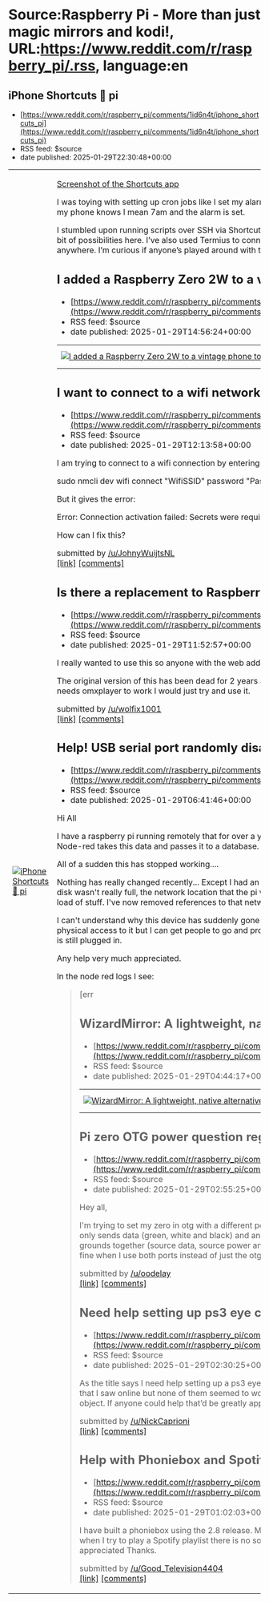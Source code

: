 # Source:Raspberry Pi - More than just magic mirrors and kodi!, URL:https://www.reddit.com/r/raspberry_pi/.rss, language:en

## iPhone Shortcuts 🤝 pi
 - [https://www.reddit.com/r/raspberry_pi/comments/1id6n4t/iphone_shortcuts_pi](https://www.reddit.com/r/raspberry_pi/comments/1id6n4t/iphone_shortcuts_pi)
 - RSS feed: $source
 - date published: 2025-01-29T22:30:48+00:00

<table> <tr><td> <a href="https://www.reddit.com/r/raspberry_pi/comments/1id6n4t/iphone_shortcuts_pi/"> <img src="https://b.thumbs.redditmedia.com/aqFUOhB3YDjreTiGgTZfXav9B4L4xXbiSmgCjuB9WGI.jpg" alt="iPhone Shortcuts 🤝 pi" title="iPhone Shortcuts 🤝 pi" /> </a> </td><td> <!-- SC_OFF --><div class="md"><p><a href="https://preview.redd.it/t60wlp5ee0ge1.png?width=493&amp;format=png&amp;auto=webp&amp;s=34d961ffb7cc9f2bc1cab93308fe29efd2c7a403">Screenshot of the Shortcuts app</a></p> <p>I was toying with setting up cron jobs like I set my alarms through Siri where I say “wake me up at 7 tomorrow.” Voila, my phone knows I mean 7am and the alarm is set.</p> <p>I stumbled upon running scripts over SSH via Shortcuts. All I’ve successfully done is reboot, but seems like there’s a fair bit of possibilities here. I’ve also used Termius to connect with my pi, but I haven’t seen much use of the shortcut anywhere. I’m curious if anyone’s played around with this or found any real use for it. I’m goi

## I added a Raspberry Zero 2W to a vintage phone to make it read poetry
 - [https://www.reddit.com/r/raspberry_pi/comments/1icvlje/i_added_a_raspberry_zero_2w_to_a_vintage_phone_to](https://www.reddit.com/r/raspberry_pi/comments/1icvlje/i_added_a_raspberry_zero_2w_to_a_vintage_phone_to)
 - RSS feed: $source
 - date published: 2025-01-29T14:56:24+00:00

<table> <tr><td> <a href="https://www.reddit.com/r/raspberry_pi/comments/1icvlje/i_added_a_raspberry_zero_2w_to_a_vintage_phone_to/"> <img src="https://b.thumbs.redditmedia.com/ia1RXPO3UEnk9q-dFF3GxGZnanNkL-lWjae0HHgKrQA.jpg" alt="I added a Raspberry Zero 2W to a vintage phone to make it read poetry" title="I added a Raspberry Zero 2W to a vintage phone to make it read poetry" /> </a> </td><td> &#32; submitted by &#32; <a href="https://www.reddit.com/user/Dull-Pressure9628"> /u/Dull-Pressure9628 </a> <br/> <span><a href="https://www.reddit.com/gallery/1icvlje">[link]</a></span> &#32; <span><a href="https://www.reddit.com/r/raspberry_pi/comments/1icvlje/i_added_a_raspberry_zero_2w_to_a_vintage_phone_to/">[comments]</a></span> </td></tr></table>

## I want to connect to a wifi network using the terminal, but it doesn't work.
 - [https://www.reddit.com/r/raspberry_pi/comments/1icsel0/i_want_to_connect_to_a_wifi_network_using_the](https://www.reddit.com/r/raspberry_pi/comments/1icsel0/i_want_to_connect_to_a_wifi_network_using_the)
 - RSS feed: $source
 - date published: 2025-01-29T12:13:58+00:00

<!-- SC_OFF --><div class="md"><p>I am trying to connect to a wifi connection by entering this into the terminal:</p> <p>sudo nmcli dev wifi connect &quot;WifiSSID&quot; password &quot;Password1!&quot;</p> <p>But it gives the error:</p> <p>Error: Connection activation failed: Secrets were required, but not provided.</p> <p>How can I fix this?</p> </div><!-- SC_ON --> &#32; submitted by &#32; <a href="https://www.reddit.com/user/JohnyWuijtsNL"> /u/JohnyWuijtsNL </a> <br/> <span><a href="https://www.reddit.com/r/raspberry_pi/comments/1icsel0/i_want_to_connect_to_a_wifi_network_using_the/">[link]</a></span> &#32; <span><a href="https://www.reddit.com/r/raspberry_pi/comments/1icsel0/i_want_to_connect_to_a_wifi_network_using_the/">[comments]</a></span>

## Is there a replacement to RaspberryCast 3.0?
 - [https://www.reddit.com/r/raspberry_pi/comments/1ics2bq/is_there_a_replacement_to_raspberrycast_30](https://www.reddit.com/r/raspberry_pi/comments/1ics2bq/is_there_a_replacement_to_raspberrycast_30)
 - RSS feed: $source
 - date published: 2025-01-29T11:52:57+00:00

<!-- SC_OFF --><div class="md"><p>I really wanted to use this so anyone with the web address could add an audio file into the playlist and have it play. </p> <p>The original version of this has been dead for 2 years and has no plans of coming back. If it wasn&#39;t for the fact that it needs omxplayer to work I would just try and use it.</p> </div><!-- SC_ON --> &#32; submitted by &#32; <a href="https://www.reddit.com/user/wolfix1001"> /u/wolfix1001 </a> <br/> <span><a href="https://www.reddit.com/r/raspberry_pi/comments/1ics2bq/is_there_a_replacement_to_raspberrycast_30/">[link]</a></span> &#32; <span><a href="https://www.reddit.com/r/raspberry_pi/comments/1ics2bq/is_there_a_replacement_to_raspberrycast_30/">[comments]</a></span>

## Help! USB serial port randomly disappeared for no apparent reason!
 - [https://www.reddit.com/r/raspberry_pi/comments/1icnupk/help_usb_serial_port_randomly_disappeared_for_no](https://www.reddit.com/r/raspberry_pi/comments/1icnupk/help_usb_serial_port_randomly_disappeared_for_no)
 - RSS feed: $source
 - date published: 2025-01-29T06:41:46+00:00

<!-- SC_OFF --><div class="md"><p>Hi All</p> <p>I have a raspberry pi running remotely that for over a year has been logging data received over a USB serial port. Node-red takes this data and passes it to a database.</p> <p>All of a sudden this has stopped working....</p> <p>Nothing has really changed recently... Except I had an issue where I was getting errors to do with a disk being full... The disk wasn&#39;t really full, the network location that the pi was trying to write logs to has been turned off so that broke a load of stuff. I&#39;ve now removed references to that network location and removed the mount details.</p> <p>I can&#39;t understand why this device has suddenly gone after working for so long. As I said I am remote so don&#39;t have physical access to it but I can get people to go and prod it. Someone has already gone to make sure that the usb cable is still plugged in.</p> <p>Any help very much appreciated.</p> <p>In the node red logs I see:</p> <blockquote> <p>[err

## WizardMirror: A lightweight, native alternative to MagicMirror2
 - [https://www.reddit.com/r/raspberry_pi/comments/1iclzoi/wizardmirror_a_lightweight_native_alternative_to](https://www.reddit.com/r/raspberry_pi/comments/1iclzoi/wizardmirror_a_lightweight_native_alternative_to)
 - RSS feed: $source
 - date published: 2025-01-29T04:44:17+00:00

<table> <tr><td> <a href="https://www.reddit.com/r/raspberry_pi/comments/1iclzoi/wizardmirror_a_lightweight_native_alternative_to/"> <img src="https://external-preview.redd.it/mexKyhj2auO7MJawmPx80XeGLNdfMU2KQ6KDL8j_wVY.jpg?width=640&amp;crop=smart&amp;auto=webp&amp;s=68352f6a3acc8065c14a86bbb7397fbbe04bbd0f" alt="WizardMirror: A lightweight, native alternative to MagicMirror2" title="WizardMirror: A lightweight, native alternative to MagicMirror2" /> </a> </td><td> &#32; submitted by &#32; <a href="https://www.reddit.com/user/hidazfx"> /u/hidazfx </a> <br/> <span><a href="https://github.com/Kerosene-Labs/wizardmirror">[link]</a></span> &#32; <span><a href="https://www.reddit.com/r/raspberry_pi/comments/1iclzoi/wizardmirror_a_lightweight_native_alternative_to/">[comments]</a></span> </td></tr></table>

## Pi zero OTG power question regarding GND from another source.
 - [https://www.reddit.com/r/raspberry_pi/comments/1icjzq4/pi_zero_otg_power_question_regarding_gnd_from](https://www.reddit.com/r/raspberry_pi/comments/1icjzq4/pi_zero_otg_power_question_regarding_gnd_from)
 - RSS feed: $source
 - date published: 2025-01-29T02:55:25+00:00

<!-- SC_OFF --><div class="md"><p>Hey all,</p> <p>I&#39;m trying to set my zero in otg with a different power than the pi it&#39;s plugged in. So I&#39;ve made a custom wire that only sends data (green, white and black) and and gets the VCC (red) from another source. I&#39;ve connected all 3 grounds together (source data, source power and the output data+power) but it can&#39;t detect it. Everything works fine when I use both ports instead of just the otg one.</p> </div><!-- SC_ON --> &#32; submitted by &#32; <a href="https://www.reddit.com/user/oodelay"> /u/oodelay </a> <br/> <span><a href="https://www.reddit.com/r/raspberry_pi/comments/1icjzq4/pi_zero_otg_power_question_regarding_gnd_from/">[link]</a></span> &#32; <span><a href="https://www.reddit.com/r/raspberry_pi/comments/1icjzq4/pi_zero_otg_power_question_regarding_gnd_from/">[comments]</a></span>

## Need help setting up ps3 eye camera
 - [https://www.reddit.com/r/raspberry_pi/comments/1icjia7/need_help_setting_up_ps3_eye_camera](https://www.reddit.com/r/raspberry_pi/comments/1icjia7/need_help_setting_up_ps3_eye_camera)
 - RSS feed: $source
 - date published: 2025-01-29T02:30:25+00:00

<!-- SC_OFF --><div class="md"><p>As the title says I need help setting up a ps3 eye camera on my raspberry pi 3. I have tried a bunch of tutorials that I saw online but none of them seemed to work. I need it for a school project where I will be tracking an object. If anyone could help that’d be greatly appreciated. </p> </div><!-- SC_ON --> &#32; submitted by &#32; <a href="https://www.reddit.com/user/NickCaprioni"> /u/NickCaprioni </a> <br/> <span><a href="https://www.reddit.com/r/raspberry_pi/comments/1icjia7/need_help_setting_up_ps3_eye_camera/">[link]</a></span> &#32; <span><a href="https://www.reddit.com/r/raspberry_pi/comments/1icjia7/need_help_setting_up_ps3_eye_camera/">[comments]</a></span>

## Help with Phoniebox and Spotify
 - [https://www.reddit.com/r/raspberry_pi/comments/1ichpxv/help_with_phoniebox_and_spotify](https://www.reddit.com/r/raspberry_pi/comments/1ichpxv/help_with_phoniebox_and_spotify)
 - RSS feed: $source
 - date published: 2025-01-29T01:02:03+00:00

<!-- SC_OFF --><div class="md"><p>I have built a phoniebox using the 2.8 release. MP3s play fine and my Spotify connection seems correct but when I try to play a Spotify playlist there is no sound. Supposedly Spotify works with 2.8. Any help would be appreciated Thanks. </p> </div><!-- SC_ON --> &#32; submitted by &#32; <a href="https://www.reddit.com/user/Good_Television4404"> /u/Good_Television4404 </a> <br/> <span><a href="https://www.reddit.com/r/raspberry_pi/comments/1ichpxv/help_with_phoniebox_and_spotify/">[link]</a></span> &#32; <span><a href="https://www.reddit.com/r/raspberry_pi/comments/1ichpxv/help_with_phoniebox_and_spotify/">[comments]</a></span>

